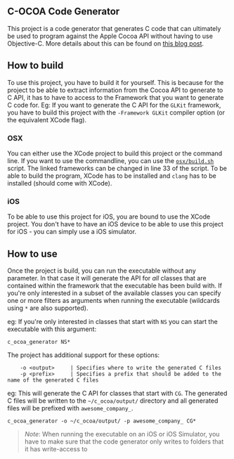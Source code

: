 ## C-OCOA Code Generator ##
This project is a code generator that generates C code that can ultimately be used to program against the Apple Cocoa API without having to use Objective-C.
More details about this can be found on [this blog post](https://felixk15.github.io/posts/c_ocoa/).

## How to build ##
To use this project, you have to build it for yourself. This is because for the project to be able to extract information from the Cocoa API to generate to C API, it has to have to access to the Framework that you want to generate C code for. Eg: If you want to generate the C API for the `GLKit` framework, you have to build this project with the `-Framework GLKit` compiler option (or the equivalent XCode flag).

### OSX ###
You can either use the XCode project to build this project or the command line.
If you want to use the commandline, you can use the [`osx/build.sh`](osx/build.sh) script. The linked frameworks can be changed in line 33 of the script. To be able to build the program, XCode has to be installed and `clang` has to be installed (should come with XCode).

### iOS ###
To be able to use this project for iOS, you are bound to use the XCode project. You don't have to have an iOS device to be able to use this project for iOS - you can simply use a iOS simulator.

## How to use ##
Once the project is build, you can run the executable without any parameter. In that case it will generate the API for *all* classes that are contained within the framework that the executable has been build with. If you're only interested in a subset of the available classes you can specify one or more filters as arguments when running the executable (wildcards using `*` are also supported).

eg: If you're only interested in classes that start with `NS` you can start the executable with this argument:

`c_ocoa_generator NS*`

The project has additional support for these options:
```
    -o <output>     | Specifies where to write the generated C files
    -p <prefix>     | Specifies a prefix that should be added to the name of the generated C files
```

eg: This will generate the C API for classes that start with `CG`. The generated C files will be written to the `~/c_ocoa/output/` directory and all generated files will be prefixed with `awesome_company_`.

`c_ocoa_generator -o ~/c_ocoa/output/ -p awesome_company_ CG*`

> *Note*: When running the executable on an iOS or iOS Simulator, you have to make sure that the code generator only writes to folders that it has write-access to